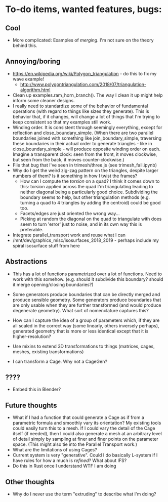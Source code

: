 # To-do items, wanted features, bugs:

## Cool
- More complicated: Examples of *merging*. I'm not sure on the theory
  behind this.
  
## Annoying/boring
- https://en.wikipedia.org/wiki/Polygon_triangulation - do this to
  fix my wave example!
  - http://www.polygontriangulation.com/2018/07/triangulation-algorithm.html
- Clean up examples.ram_horn_branch(). The way I clean it up might
  help inform some cleaner designs.
- I really need to standardize some of the behavior of fundamental
  operations (with regard to things like sizes they generate). This
  is behavior that, if it changes, will change a lot of things that I'm
  trying to keep consistent so that my examples still work.
- Winding order.  It is consistent through seemingly
  everything, except for reflection and close_boundary_simple.
  (When there are two parallel boundaries joined with something like
  join_boundary_simple, traversing these boundaries in their actual order
  to generate triangles - like in close_boundary_simple - will produce
  opposite winding order on each. Imagine a transparent clock: seen from the
  front, it moves clockwise, but seen from the back, it moves
  counter-clockwise.)
- File that bug that I've seen in trimesh/three.js
  (see trimesh_fail.ipynb)
- Why do I get the weird zig-zag pattern on the triangles,
  despite larger numbers of them? Is it something in how I
  twist the frames?
  - How can I compute the *torsion* on a quad? I think it
    comes down to this: torsion applied across the quad I'm
    triangulating leading to neither diagonal being a
    particularly good choice.  Subdividing the boundary seems
    to help, but other triangulation methods (e.g. turning a
    quad to 4 triangles by adding the centroid) could be good
    too.
  - Facets/edges are just oriented the wrong way...
  - Picking at random the diagonal on the quad to triangulate with
    does seem to turn 'error' just to noise, and in its own way this
    is preferable.
- Integrate parallel_transport work and reuse what I can
- /mnt/dev/graphics_misc/isosurfaces_2018_2019 - perhaps include my
  spiral isosurface stuff from here

## Abstractions

- This has a lot of functions parametrized over a lot
  of functions.  Need to work with this somehow.  (e.g. should
  it subdivide this boundary? should it merge opening/closing
  boundaries?)
- Some generators produce boundaries that can be directly merged
  and produce sensible geometry.  Some generators produce
  boundaries that are only usable when they are further
  transformed (and would produce degenerate geometry).  What sort
  of nomenclature captures this?

- How can I capture the idea of a group of parameters which, if
  they are all scaled in the correct way (some linearly, others
  inversely perhaps), generated geometry that is more or less
  identical except that it is higher-resolution?
- Use mixins to extend 3D transformations to things (matrices,
  cages, meshes, existing transformations)
- I can transform a Cage.  Why not a CageGen?
  
## ????
- Embed this in Blender?
  
## Future thoughts

- What if I had a function that could generate a Cage as if
  from a parametric formula and smoothly vary its orientation?
  My existing tools could easily turn this to a mesh. If I could vary
  the detail of the Cage itself (if needed), then I could also
  generate a mesh at an arbitrary level of detail simply by sampling at
  finer and finer points on the parameter space.  (This might also tie
  into the Parallel Transport work.)
- What are the limitations of using Cages?
- Current system is very "generative".  Could I do basically L-system
  if I have rules for how a much is *refined*?  What about IFS?
- Do this in Rust once I understand WTF I am doing

## Other thoughts

- Why do I never use the term "extruding" to describe what I'm doing?